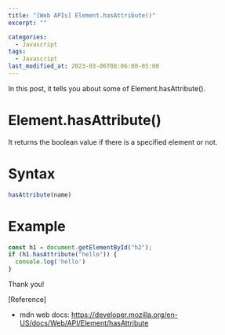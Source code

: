 ```yaml
---
title: "[Web APIs] Element.hasAttribute()"
excerpt: ""

categories:
  - Javascript
tags:
  - Javascript
last_modified_at: 2023-03-06T08:06:00-05:00
---
```


In this post, it tells you about some of Element.hasAttribute&#40;&#41;.

# Element.hasAttribute&#40;&#41;

It returns the boolean value if there is a specified element or not.

# Syntax

```javascript
hasAttribute(name)
```

# Example

```javascript
const h1 = document.getElementById("h2");
if (h1.hasAttribute("hello")) {
  console.log('hello')
}
```



Thank you!

[Reference]

- mdn web docs: <https://developer.mozilla.org/en-US/docs/Web/API/Element/hasAttribute>
